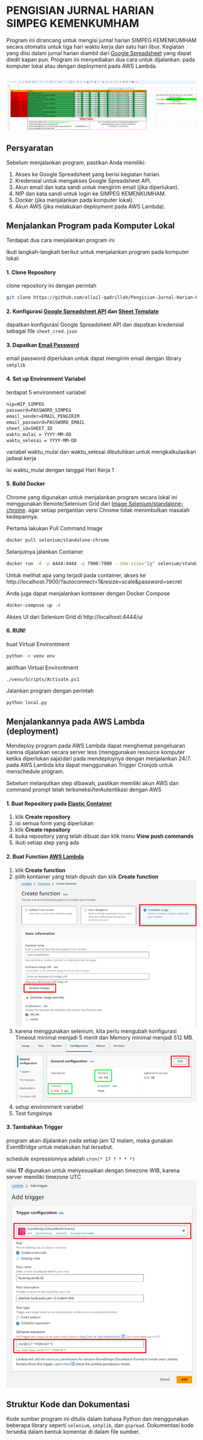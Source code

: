 # PENGISIAN JURNAL HARIAN SIMPEG KEMENKUMHAM
Program ini dirancang untuk mengisi jurnal harian SIMPEG KEMENKUMHAM secara otomatis untuk tiga hari waktu kerja dan satu hari libur. Kegiatan yang diisi dalam jurnal harian diambil dari  [Google Spreadsheet](https://docs.google.com/spreadsheets/d/1PQPv01YzvIr9CLvSz-f53A5SAG_C2zKdq8ccfqA-6qw/edit?usp=sharing) yang dapat diedit kapan pun. Program ini menyediakan dua cara untuk dijalankan: pada komputer lokal atau dengan deployment pada AWS Lambda.

![Spreadsheet image](./docs/spreadsheet.png)
---

## Persyaratan
Sebelum menjalankan program, pastikan Anda memiliki:

1. Akses ke Google Spreadsheet yang berisi kegiatan harian.
2. Kredensial untuk mengakses Google Spreadsheet API.
3. Akun email dan kata sandi untuk mengirim email (jika diperlukan).
4. NIP dan kata sandi untuk login ke SIMPEG KEMENKUMHAM.
5. Docker (jika menjalankan pada komputer lokal).
6. Akun AWS (jika melakukan deployment pada AWS Lambda).

## Menjalankan Program pada Komputer Lokal
Terdapat dua cara menjalankan program ini

Ikuti langkah-langkah berikut untuk menjalankan program pada komputer lokal:

#### 1. Clone Repository 
clone repository ini dengan perintah
```bash
git clone https://github.com/allail-qadrillah/Pengisian-Jurnal-Harian-KEMENKUMHAM-Pegawai-senin-kamis-jumat-sabtu.git
```
#### 2. Konfigurasi [Google Spreadsheet API](https://www.youtube.com/watch?v=zCEJurLGFRk) dan [Sheet Template](https://docs.google.com/spreadsheets/d/1nZFDpksz0wP68EUuUR_FfiENzwdYnKU0HHoWhbjLlDo/edit?usp=sharing)

dapatkan konfigurasi Google Spreadsheet API dan dapatkan kredensial sebagai file `sheet_cred.json`

#### 3. Dapatkan [Email Password](https://www.youtube.com/watch?v=5YdpQF0TFpc) 
email password diperlukan untuk dapat mengirim email dengan library `smtplib`

#### 4. Set up Environment Variabel
terdapat 5 environment variabel
```
nip=NIP_SIMPEG
password=PASSWORD_SIMPEG
email_sender=EMAIL_PENGIRIM
email_password=PASSWORD_EMAIL
sheet_id=SHEET_ID
waktu_mulai = YYYY-MM-DD
waktu_selesai = YYYY-MM-DD
```
variabel waktu_mulai dan waktu_selesai dibutuhkan untuk mengkalkulasikan jadwal kerja 

isi waktu_mulai dengan tanggal Hari Kerja 1

#### 5. Build Docker
Chrome yang digunakan untuk menjalankan program secara lokal ini menggunakan Remote/Selenium Grid dari [Image Selenium/standalone-chrome](https://hub.docker.com/r/selenium/standalone-chrome). agar setiap pergantian versi Chrome tidak menimbulkan masalah kedepannya.

Pertama lakukan Pull Command Image
```bash
docker pull selenium/standalone-chrome
```
Selanjutnya jalankan Container 
```bash
docker run -d -p 4444:4444 -p 7900:7900 --shm-size="2g" selenium/standalone-chrome:latest
```
Untuk melihat apa yang terjadi pada container, akses ke  http://localhost:7900/?autoconnect=1&resize=scale&password=secret

Anda juga dapat menjalankan kontainer dengan Docker Compose

```bash
docker-compose up -d
```
Akses UI dari Selenium Grid di http://localhost:4444/ui
#### 6. RUN!
buat Virtual Environtment
```bash
python -m venv env
```
aktifkan Virtual Environtment
```bash
./venv/Scripts/Activate.ps1
```

Jalankan program dengan perintah 
```bash
python local.py
```

## Menjalankannya pada AWS Lambda (deployment)
Mendeploy program pada AWS Lambda dapat menghemat pengeluaran karena dijalankan secara server less (menggunakan resource komputer ketika diperlukan saja)dari pada mendeploynya dengan menjalankan 24/7. pada AWS Lambda kita dapat menggunakan Trigger Cronjob untuk menschedule program.

Sebelum melanjutkan step dibawah, pastikan memiliki akun AWS dan command prompt telah terkoneksi/terAutentikasi dengan AWS

#### 1. Buat Repository pada [Elastic Container](https://ap-southeast-1.console.aws.amazon.com/ecr/private-registry/)
1. klik **Create repository**
2. isi semua form yang diperlukan
3. klik **Create repository**
4. buka repository yang telah dibuat dan klik menu **View push commands**
3. ikuti setiap step yang ada

#### 2. Buat Function [AWS Lambda](https://ap-southeast-1.console.aws.amazon.com/lambda)
1. klik **Create function**
2. pilih kontainer yang telah dipush dan klik **Create function**
![pilih image dari ECR](/docs/chose_image.png)
3. karena menggunakan selenium, kita perlu mengubah konfigurasi Timeout minimal menjadi 5 menit dan Memory minimal menjadi 512 MB.  
  ![change configuration](/docs/change_configuration_func.png)
4. setup environment variabel
4. Test fungsinya

#### 3. Tambahkan Trigger
program akan dijalankan pada setiap jam 12 malam, maka gunakan EventBridge untuk melakukan hal tersebut.

schedule expressionnya adalah `cron(* 17 ? * * *)`

nilai **17** digunakan untuk menyesuaikan dengan timezone WIB, karena server memiliki timezone UTC
![alt text](docs/add_trigger.png)

## Struktur Kode dan Dokumentasi

Kode sumber program ini ditulis dalam bahasa Python dan menggunakan beberapa library seperti `selenium`, `smtplib`, dan `gspread`. Dokumentasi kode tersedia dalam bentuk komentar di dalam file sumber.